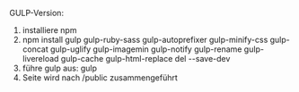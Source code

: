 GULP-Version:

1. installiere npm
2. npm install gulp gulp-ruby-sass gulp-autoprefixer gulp-minify-css gulp-concat gulp-uglify gulp-imagemin gulp-notify gulp-rename gulp-livereload gulp-cache gulp-html-replace del --save-dev
3. führe gulp aus: gulp
4. Seite wird nach /public zusammengeführt